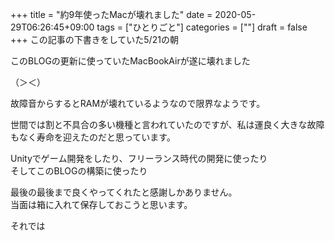 +++
title = "約9年使ったMacが壊れました"
date = 2020-05-29T06:26:45+09:00
tags = ["ひとりごと"]
categories = [""]
draft = false
+++
この記事の下書きをしていた5/21の朝

このBLOGの更新に使っていたMacBookAirが遂に壊れました

（＞＜）

故障音からするとRAMが壊れているようなので限界なようです。

世間では割と不具合の多い機種と言われていたのですが、私は運良く大きな故障もなく寿命を迎えたのだと思っています。

Unityでゲーム開発をしたり、フリーランス時代の開発に使ったり  
そしてこのBLOGの構築に使ったり

最後の最後まで良くやってくれたと感謝しかありません。  
当面は箱に入れて保存しておこうと思います。

それでは
